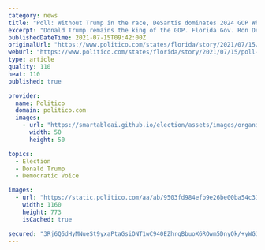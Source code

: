 ```yaml
---
category: news
title: "Poll: Without Trump in the race, DeSantis dominates 2024 GOP White House hopefuls"
excerpt: "Donald Trump remains the king of the GOP. Florida Gov. Ron DeSantis is looking like the crown prince. For months, DeSantis’ stature has been expanding within the party, marked by growing buzz among grassroots activists and GOP consultants who admire the pugilistic style of politics he wields against progressives and the media."
publishedDateTime: 2021-07-15T09:42:00Z
originalUrl: "https://www.politico.com/states/florida/story/2021/07/15/poll-without-trump-in-the-race-desantis-dominates-2024-gop-white-house-hopefuls-1388365"
webUrl: "https://www.politico.com/states/florida/story/2021/07/15/poll-without-trump-in-the-race-desantis-dominates-2024-gop-white-house-hopefuls-1388365"
type: article
quality: 110
heat: 110
published: true

provider:
  name: Politico
  domain: politico.com
  images:
    - url: "https://smartableai.github.io/election/assets/images/organizations/politico.com-50x50.jpg"
      width: 50
      height: 50

topics:
  - Election
  - Donald Trump
  - Democratic Voice

images:
  - url: "https://static.politico.com/aa/ab/9503fd984efb9e26be00ba54c31e/ap21148637808493-1.jpg"
    width: 1160
    height: 773
    isCached: true

secured: "3Rj6Q5dHyMNueSt9yxaPtaGsiONT1wC940EZhrqBbuoX6ROwm5DnyOk/+yWGJ/TbA08hTHfBXBsndLRrMQtHqGz1RYuKCB5kdsoyRubWW1hTzGvnEujC2XpJS1hEsTt6d2/Aqyy0M56Ix2uQTwzsHT1/FnSbwrcJ4ddOb/KVeHQb0x+JaQ3IF2p4pEYJ8EWBjHhFlS1qLmM9zQBcCHueK7BVVns8LJF49tWl259+qR2ZYykvzkqd/CWew1DmVOCc1mzXHV7/JfmFRRyWTtITM6rEmfaI7p/4zZ+50PXLCv1LAQR8cwQ9CRM11AT84G6g1GI9whvAmK4AgGX5qZVMFBZysLbwxqc2in+sWMkaP28=;MHHT8HQ13w4DrCiSx/8CDQ=="
---
```


